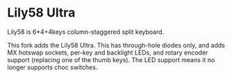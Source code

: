 # Lily58 Ultra
Lily58 is 6*4+4keys column-staggered split keyboard.

This fork adds the Lily58 Ultra.  This has through-hole diodes only, and adds MX hotswap sockets, per-key and backlight LEDs, and rotary encoder support (replacing one of the thumb keys).  The LED support means it no longer supports choc switches.

